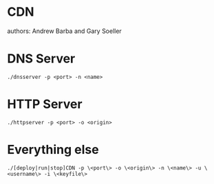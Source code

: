 CDN
===

authors: Andrew Barba and Gary Soeller

DNS Server
=========

```./dnsserver -p <port> -n <name>```

HTTP Server
===========

```./httpserver -p <port> -o <origin>```

Everything else
===============

```./[deploy|run|stop]CDN -p \<port\> -o \<origin\> -n \<name\> -u \<username\> -i \<keyfile\>```
